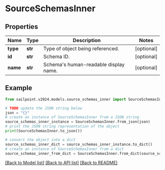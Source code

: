 # SourceSchemasInner


## Properties

Name | Type | Description | Notes
------------ | ------------- | ------------- | -------------
**type** | **str** | Type of object being referenced. | [optional] 
**id** | **str** | Schema ID. | [optional] 
**name** | **str** | Schema&#39;s human-readable display name. | [optional] 

## Example

```python
from sailpoint.v2024.models.source_schemas_inner import SourceSchemasInner

# TODO update the JSON string below
json = "{}"
# create an instance of SourceSchemasInner from a JSON string
source_schemas_inner_instance = SourceSchemasInner.from_json(json)
# print the JSON string representation of the object
print(SourceSchemasInner.to_json())

# convert the object into a dict
source_schemas_inner_dict = source_schemas_inner_instance.to_dict()
# create an instance of SourceSchemasInner from a dict
source_schemas_inner_from_dict = SourceSchemasInner.from_dict(source_schemas_inner_dict)
```
[[Back to Model list]](../README.md#documentation-for-models) [[Back to API list]](../README.md#documentation-for-api-endpoints) [[Back to README]](../README.md)


